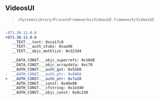 ## VideosUI

> `/System/Library/PrivateFrameworks/VideosUI.framework/VideosUI`

```diff

-973.30.11.0.0
+973.30.12.0.0
   __TEXT.__text: 0xca17c0
   __TEXT.__auth_stubs: 0xaa90
   __TEXT.__objc_methlist: 0x323d4

   __DATA_CONST.__objc_superrefs: 0x10d8
   __DATA_CONST.__objc_arraydata: 0xc78
   __AUTH_CONST.__auth_got: 0x5560
-  __AUTH_CONST.__auth_ptr: 0x8068
+  __AUTH_CONST.__auth_ptr: 0x7a20
   __AUTH_CONST.__const: 0x46e80
   __AUTH_CONST.__cfstring: 0x1e340
   __AUTH_CONST.__objc_const: 0x8c230

```
